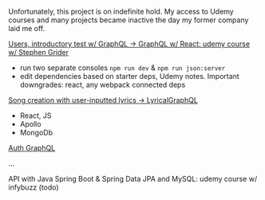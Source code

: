 Unfortunately, this project is on indefinite hold. My access to Udemy courses and many projects became inactive the day my former company laid me off.


[Users, introductory test w/ GraphQL -> GraphQL w/ React: udemy course w/ Stephen Grider](https://www.udemy.com/course/graphql-with-react-course/?utm_source=adwords&utm_medium=udemyads&utm_campaign=DSA_Catchall_la.EN_cc.US&utm_content=deal4584&utm_term=_._ag_95911180068_._ad_532194018659_._kw__._de_c_._dm__._pl__._ti_dsa-406594358574_._li_9019664_._pd__._&matchtype=&gclid=EAIaIQobChMIw4enzfvZ_gIVWG5vBB09ngMSEAAYASAAEgKetfD_BwE)
- run two separate consoles `npm run dev` & `npm run json:server`
- edit dependencies based on starter deps, Udemy notes. Important downgrades: react, any webpack connected deps

[Song creation with user-inputted lyrics -> LyricalGraphQL](https://github.com/gabrielc42/Lyrical-GraphQL)
  - React, JS
  - Apollo
  - MongoDb
  
[Auth GraphQL](https://github.com/gabrielc42/auth-graphql-starter)

...

API with Java Spring Boot & Spring Data JPA and MySQL: udemy course w/ infybuzz (todo)
